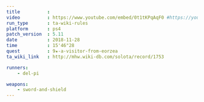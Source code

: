 ```yaml
---
title          :
video          : https://www.youtube.com/embed/0t1tKPqAqF0 #https://youtu.be/0t1tKPqAqF0
run_type       : ta-wiki-rules
platform       : ps4
patch_version  : 5.11
date           : 2018-11-28
time           : 15'46"28
quest          : 9★-a-visitor-from-eorzea
ta_wiki_link   : http://mhw.wiki-db.com/solota/record/1753

runners:
    - del-pi

weapons:
    - sword-and-shield
---
```

